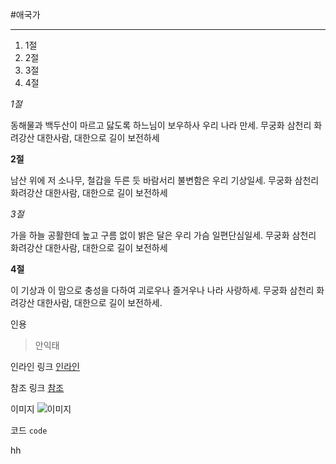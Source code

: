 #애국가


****


1. 1절
2. 2절 
3. 3절 
4. 4절

*1절*

동해물과 백두산이 마르고 닳도록 하느님이 보우하사 우리 나라 만세.
무궁화 삼천리 화려강산 대한사람, 대한으로 길이 보전하세

**2절**

남산 위에 저 소나무, 철갑을 두른 듯 바람서리 불변함은 우리 기상일세.
무궁화 삼천리 화려강산 대한사람, 대한으로 길이 보전하세

*3절*

가을 하늘 공활한데 높고 구름 없이 밝은 달은 우리 가슴 일편단심일세.
무궁화 삼천리 화려강산 대한사람, 대한으로 길이 보전하세

**4절**

이 기상과 이 맘으로 충성을 다하여 괴로우나 즐거우나 나라 사랑하세.
무궁화 삼천리 화려강산 대한사람, 대한으로 길이 보전하세.

인용

> 안익태

인라인 링크
[인라인](Http://www.terms.naver.com/entry.nhn?docId=1123433&cid=40942&categoryId=32994)


참조 링크
[참조][애국가]


이미지
![이미지](http://imagesearch.naver.com/search.naver?sm=)

코드
`code`

[애국가]: portal.kut.ac.kr

hh
